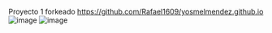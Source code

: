 Proyecto 1 forkeado https://github.com/Rafael1609/yosmelmendez.github.io
![image](https://github.com/Rafael1609/Rafael1609.github.io/assets/173726999/8452e350-872a-4a2d-a1fc-4a3687a3e756)
![image](https://github.com/Rafael1609/Rafael1609.github.io/assets/173726999/2b91b836-a84e-4628-a351-f3db27988e0d)
